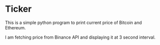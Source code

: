 # Ticker

This is a simple python program to print current price of Bitcoin and Ethereum.

I am fetching price from Binance API and displaying it at 3 second interval.
